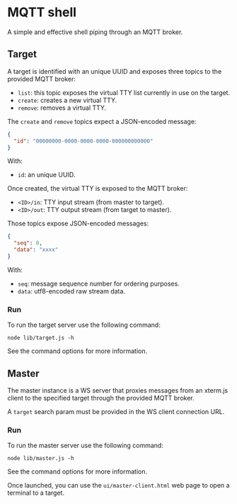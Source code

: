 # MQTT shell

A simple and effective shell piping through an MQTT broker.

## Target

A target is identified with an unique UUID and exposes three topics to the provided MQTT broker:
- `list`: this topic exposes the virtual TTY list currently in use on the target.
- `create`: creates a new virtual TTY.
- `remove`: removes a virtual TTY.

The `create` and `remove` topics expect a JSON-encoded message:
```json
{
  "id": "00000000-0000-0000-0000-000000000000"
}
```

With:
- `id`: an unique UUID.

Once created, the virtual TTY is exposed to the MQTT broker:
- `<ID>/in`: TTY input stream (from master to target).
- `<ID>/out`: TTY output stream (from target to master).

Those topics expose JSON-encoded messages:
```json
{
  "seq": 0,
  "data": "xxxx"
}
```

With:
- `seq`: message sequence number for ordering purposes.
- `data`: utf8-encoded raw stream data.

### Run

To run the target server use the following command:

```shell
node lib/target.js -h
```

See the command options for more information.

## Master

The master instance is a WS server that proxies messages from an xterm.js client to the specified target through the provided MQTT broker.

A `target` search param must be provided in the WS client connection URL.

### Run

To run the master server use the following command:

```shell
node lib/master.js -h
```

See the command options for more information.

Once launched, you can use the `ui/master-client.html` web page to open a terminal to a target.